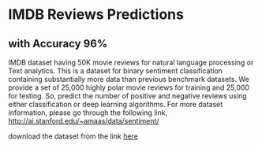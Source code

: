 # IMDB Reviews Predictions

## with Accuracy 96%

IMDB dataset having 50K movie reviews for natural language processing or Text analytics.
This is a dataset for binary sentiment classification containing substantially more data than previous benchmark datasets. We provide a set of 25,000 highly polar movie reviews for training and 25,000 for testing. So, predict the number of positive and negative reviews using either classification or deep learning algorithms.
For more dataset information, please go through the following link,
http://ai.stanford.edu/~amaas/data/sentiment/

download the dataset from the link [here](https://www.kaggle.com/datasets/lakshmi25npathi/imdb-dataset-of-50k-movie-reviews) 
